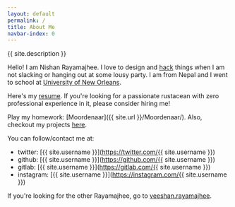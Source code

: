 ```yaml
---
layout: default
permalink: /
title: About Me
navbar-index: 0
---
```


{{ site.description }}

Hello! I am Nishan Rayamajhee.
I love to design and <a href="https://people.eecs.berkeley.edu/~bh/hacker.html" onclick="location.href='https://stallman.org/articles/on-hacking.html';" target="_blank">hack</a> things when I am not slacking or hanging out at some lousy party.
I am from Nepal and I went to school at [University of New Orleans](http://www.uno.edu).

Here's my [resume](https://docs.google.com/document/d/1cTzLbvkweQjnIXQuTS6ZzdNNqmXeem-tPKa7hpkaWiI/edit?usp=sharing). If you're looking for a passionate rustacean with zero professional experience in it, please consider hiring me!

Play my homework: [Moordenaar]({{ site.url }}/Moordenaar/). Also, checkout my projects [here]({{site.url}}/projects).

You can follow/contact me at:

- twitter: [{{ site.username }}](https://twitter.com/{{ site.username }})
- github: [{{ site.username }}](https://github.com/{{ site.username }})
- gitlab: [{{ site.username }}](https://gitlab.com/{{ site.username }})
- instagram: [{{ site.username }}](https://instagram.com/{{ site.username }})

If you're looking for the other Rayamajhee, go to [veeshan.rayamajhee](http://veeshan.rayamajhee.com).
